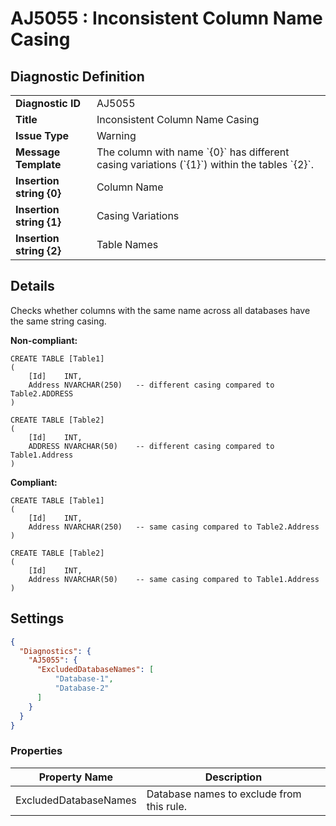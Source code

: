 # AJ5055 : Inconsistent Column Name Casing

## Diagnostic Definition

<table>
  <tr>
    <td class="header"><b>Diagnostic ID</b></td>
    <td>AJ5055</td>
  </tr>
  <tr>
    <td class="header"><b>Title</b></td>
    <td>Inconsistent Column Name Casing</td>
  </tr>
  <tr>
    <td class="header"><b>Issue Type</b></td>
    <td>Warning</td>
  </tr>
  <tr>
    <td class="header"><b>Message Template</b></td>
    <td>The column with name `{0}` has different casing variations (`{1}`) within the tables `{2}`.</td>
  </tr>
    <tr>
    <td class="header"><b>Insertion string {0}</b></td>
    <td>Column Name</td>
  </tr>
  <tr>
    <td class="header"><b>Insertion string {1}</b></td>
    <td>Casing Variations  </td>
  </tr>
  <tr>
    <td class="header"><b>Insertion string {2}</b></td>
    <td>Table Names</td>
  </tr>

</table>

## Details

Checks whether columns with the same name across all databases have the same string casing.

**Non-compliant:**

```tsql
CREATE TABLE [Table1]
(
    [Id]    INT,
    Address NVARCHAR(250)   -- different casing compared to Table2.ADDRESS
)

CREATE TABLE [Table2]
(
    [Id]    INT,
    ADDRESS NVARCHAR(50)    -- different casing compared to Table1.Address
)
```

**Compliant:**

```tsql
CREATE TABLE [Table1]
(
    [Id]    INT,
    Address NVARCHAR(250)   -- same casing compared to Table2.Address
)

CREATE TABLE [Table2]
(
    [Id]    INT,
    Address NVARCHAR(50)    -- same casing compared to Table1.Address
)
```


## Settings

```json
{
  "Diagnostics": {
    "AJ5055": {
      "ExcludedDatabaseNames": [
          "Database-1",
          "Database-2"
      ]
    }
  }
}
```


### Properties

| Property Name         | Description                               |
|-----------------------|-------------------------------------------|
| ExcludedDatabaseNames | Database names to exclude from this rule. |




